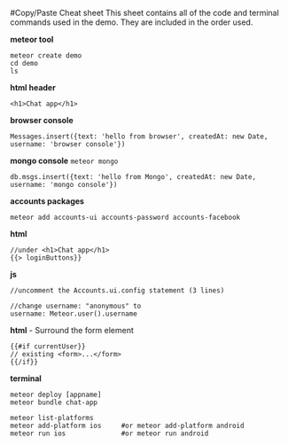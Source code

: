 #Copy/Paste Cheat sheet
This sheet contains all of the code and terminal commands used in the demo. They are included in the order used.

**meteor tool**
```
meteor create demo
cd demo
ls
```

**html header**
```
<h1>Chat app</h1>
```

**browser console**

```
Messages.insert({text: 'hello from browser', createdAt: new Date, username: 'browser console'})
```

**mongo console**  `meteor mongo`

```
db.msgs.insert({text: 'hello from Mongo', createdAt: new Date, username: 'mongo console'})
```

**accounts packages**

```
meteor add accounts-ui accounts-password accounts-facebook
```

**html**  
```
//under <h1>Chat app</h1> 
{{> loginButtons}}
```

**js**
```
//uncomment the Accounts.ui.config statement (3 lines)

//change username: "anonymous" to
username: Meteor.user().username
```

**html** - Surround the form element
```
{{#if currentUser}}
// existing <form>...</form>
{{/if}}
```

**terminal**
```
meteor deploy [appname]
meteor bundle chat-app

meteor list-platforms
meteor add-platform ios     #or meteor add-platform android
meteor run ios              #or meteor run android
```